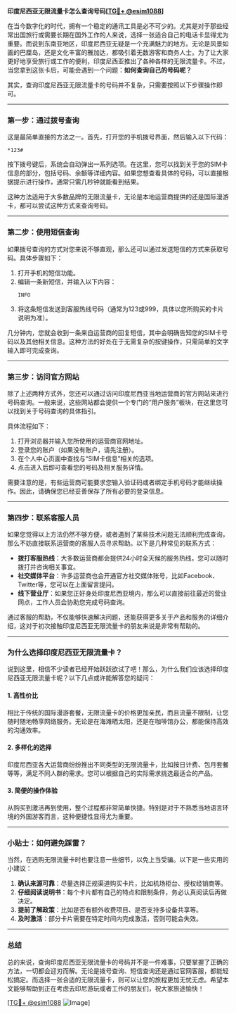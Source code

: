 **印度尼西亚无限流量卡怎么查询号码[[TG💪+ @esim1088](https://t.me/s/esim1088)]**

在当今数字化的时代，拥有一个稳定的通讯工具是必不可少的。尤其是对于那些经常出国旅行或需要长期在国外工作的人来说，选择一张适合自己的电话卡显得尤为重要。而说到东南亚地区，印度尼西亚无疑是一个充满魅力的地方。无论是风景如画的巴厘岛，还是文化丰富的雅加达，都吸引着无数游客和商务人士。为了让大家更好地享受旅行或工作的便利，印度尼西亚推出了各种各样的无限流量卡。不过，当您拿到这张卡后，可能会遇到一个问题：**如何查询自己的号码呢？**

其实，查询印度尼西亚无限流量卡的号码并不复杂，只需要按照以下步骤操作即可。

---

### **第一步：通过拨号查询**

这是最简单直接的方法之一。首先，打开您的手机拨号界面，然后输入以下代码：

```
*123#
```

按下拨号键后，系统会自动弹出一系列选项。在这里，您可以找到关于您的SIM卡信息的部分，包括号码、余额等详细内容。如果您想查看具体的号码，可以直接根据提示进行操作，通常只需几秒钟就能看到结果。

这种方法适用于大多数品牌的无限流量卡，无论是本地运营商提供的还是国际漫游卡，都可以尝试这种方式来查询号码。

---

### **第二步：使用短信查询**

如果拨号查询的方式对您来说不够直观，那么还可以通过发送短信的方式来获取号码。具体步骤如下：

1. 打开手机的短信功能。
2. 编辑一条新短信，并输入以下内容：
   ```
   INFO
   ```
3. 将这条短信发送到客服热线号码（通常为123或999，具体以您所购买的卡片说明为准）。

几分钟内，您就会收到一条来自运营商的回复短信，其中会明确告知您的SIM卡号码以及其他相关信息。这种方法的好处在于无需复杂的按键操作，只需简单的文字输入即可完成查询。

---

### **第三步：访问官方网站**

除了上述两种方式外，您还可以通过访问印度尼西亚当地运营商的官方网站来进行号码查询。一般来说，这些网站都会提供一个专门的“用户服务”板块，在这里您可以找到关于号码查询的具体指引。

具体流程如下：

1. 打开浏览器并输入您所使用的运营商官网地址。
2. 登录您的账户（如果没有账户，请先注册）。
3. 在个人中心页面中查找与“SIM卡信息”相关的选项。
4. 点击进入后即可查看您的号码及相关服务详情。

需要注意的是，有些运营商可能要求您输入验证码或者绑定手机号码才能继续操作。因此，请确保您已经妥善保存了所有必要的登录信息。

---

### **第四步：联系客服人员**

如果您觉得以上方法仍然不够方便，或者遇到了某些技术问题无法顺利完成查询，那么不妨直接联系运营商的客服人员寻求帮助。以下是几种常见的联系方式：

- **拨打客服热线**：大多数运营商都会提供24小时全天候的服务热线，您可以随时拨打并咨询相关事宜。
- **社交媒体平台**：许多运营商也会开通官方社交媒体账号，比如Facebook、Twitter等，您可以在上面留言提问。
- **线下营业厅**：如果您正好身处印度尼西亚境内，那么可以直接前往最近的营业网点，工作人员会协助您完成号码查询。

通过客服的帮助，不仅能够快速解决问题，还能获得更多关于产品和服务的详细介绍，这对于初次接触印度尼西亚无限流量卡的朋友来说是非常有帮助的。

---

### **为什么选择印度尼西亚无限流量卡？**

说到这里，相信不少读者已经开始跃跃欲试了吧！那么，为什么我们应该选择印度尼西亚无限流量卡呢？以下几点或许能解答您的疑问：

#### **1. 高性价比**
相比于传统的国际漫游套餐，无限流量卡的价格更加亲民，而且流量不限制，让您随时随地畅享网络服务。无论是在海滩晒太阳，还是在咖啡馆办公，都能保持高效的沟通效率。

#### **2. 多样化的选择**
印度尼西亚各大运营商纷纷推出不同类型的无限流量卡，比如按日计费、包月套餐等等，满足不同人群的需求。您可以根据自己的实际需求挑选最适合的产品。

#### **3. 简便的操作体验**
从购买到激活再到使用，整个过程都非常简单快捷。特别是对于不熟悉当地语言环境的外国游客而言，这种便捷性显得尤为重要。

---

### **小贴士：如何避免踩雷？**

当然，在选购无限流量卡时也要注意一些细节，以免上当受骗。以下是一些实用的小建议：

1. **确认来源可靠**：尽量选择正规渠道购买卡片，比如机场柜台、授权经销商等。
2. **仔细阅读说明书**：每个卡片都有自己的特点和限制条件，务必认真阅读后再做决定。
3. **提前了解政策**：比如是否有额外收费项目、是否支持多设备共享等。
4. **及时激活**：部分卡片需要在特定时间内完成激活，否则可能会失效。

---

### **总结**

总的来说，查询印度尼西亚无限流量卡的号码并不是一件难事，只要掌握了正确的方法，一切都会迎刃而解。无论是拨号查询、短信查询还是通过官网客服，都能轻松搞定。而选择一张合适的无限流量卡，则可以让您的旅程更加无忧无虑。希望本文能够帮助到正在考虑去印尼游玩或者工作的朋友们，祝大家旅途愉快！

[[TG💪+ @esim1088](https://t.me/s/esim1088) ![Image](https://i.postimg.cc/4NQfJmqS/Snipaste-2025-05-13-00-14-12.png)]